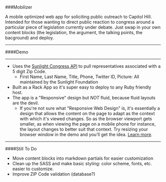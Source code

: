 ###Mobilizer

A mobile optimized web app for soliciting public outreach to Capitol Hill. Intended for those wanting to direct public reaction to congress around a particular piece of legislation currently under debate. Just swap in your own content blocks (the legislation, the argument, the talking points, the bacground) and deploy.

- - - - 
####Demo


- - - - 
* Uses the [Sunlight Congress API](http://services.sunlightlabs.com/docs/Sunlight_Congress_API/) to pull representatives associated with a 5 digit Zip Code.
	* First Name, Last Name, Title, Phone, Twitter ID, Picture: All maintained by the Sunlight Foundation
* Built as a Rack App so it's super easy to deploy to any Ruby friendly host.
* The app is a "Responsive" design but _NOT_ fluid, because fluid layouts are the devil.
	* If you're not sure what "Responsive Web Design" is, it's essentially a design that allows the content on the page to adapt as the context with which it's viewed changes. So as the browser viewport gets smaller, as when viewing the page on a mobile phone for instance, the layout changes to better suit that context. Try resizing your browser window in the demo and you'll get the idea. [Learn more](http://www.alistapart.com/articles/responsive-web-design/).

- - - - 

####Still To Do

* Move content blocks into markdown partials for easier customization
* Clean up the SASS and make basic styling: color scheme, fonts, etc. easier to customize.
* Improve ZIP Code validation (database?)

